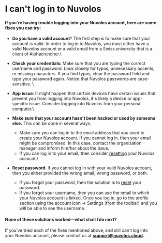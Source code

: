 # I can't log in to Nuvolos

#### If you're having trouble logging into your Nuvolos account, here are some fixes you can try:

* **Do you have a valid account**? The first step is to make sure that your account is valid. In order to log in to Nuvolos, you must either have a valid Nuvolos account or a valid email from a Swiss university that is a client of Alphacruncher.\

* **Check your credentials:** Make sure that you are typing the correct username and password. Look closely for typos, unnecessary accents, or missing characters. If you find typos, clear the password field and type your password again. Notice that Nuvolos passwords are case-sensitive. \

* **App issue**: It might happen that certain devices have certain issues that prevent you from logging into  Nuvolos, it's likely a device or app-specific issue. Consider logging into Nuvolos from your personal computer.\

* **Make sure that your account hasn't been hacked or used by someone else.** This can be done in several ways:
  * Make sure you can log in to the email address that you used to create your Nuvolos account. If you cannot log in, then your email might be compromised. In this case, contact the organization manager and inform him/her about the issue.
  * If you can log in to your email, then consider [resetting](forgot-my-password.md) your Nuvolos account.\

* **Reset password**. If you cannot log in with your valid Nuvolos account, then you either provided the wrong email, wrong password, or both.
  * If you forgot your password, then the solution is to [reset](forgot-my-password.md) your password.
  * If you forgot your username, then you can use the email to which your Nuvolos account is linked. Once you log in, go to the profile section using the account icon -> Settings (from the toolbar) and you will be able to see the username.

#### None of these solutions worked—what shall I do next?

If you've tried each of the fixes mentioned above, and still can't log into your Nuvolos account, please contact us at [**support@nuvolos.cloud**](mailto:support@nuvolos.cloud)**.**
